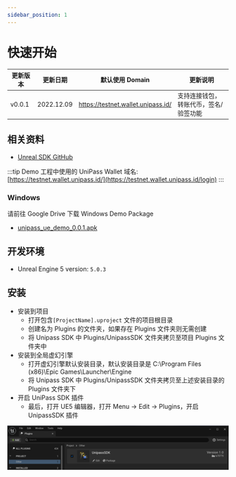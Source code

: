 ```yaml
---
sidebar_position: 1
---
```


# 快速开始

| 更新版本 | 更新日期   | 默认使用 Domain                    | 更新说明                              |
| -------- | ---------- | ---------------------------------- | ------------------------------------- |
| v0.0.1   | 2022.12.09 | https://testnet.wallet.unipass.id/ | 支持连接钱包，转账代币，签名/验签功能 |

## 相关资料

- [Unreal SDK GitHub](https://github.com/UniPassID/Unipass-UE-SDK)

:::tip
Demo 工程中使用的 UniPass Wallet 域名: [https://testnet.wallet.unipass.id/](https://testnet.wallet.unipass.id/login)
:::

### Windows

请前往 Google Drive 下载 Windows Demo Package

- [unipass_ue_demo_0.0.1.apk](https://drive.google.com/file/d/1lOWhpTuqQ8RXe9W5eC6XWx93vHM7vXxF/view?usp=sharing)

## 开发环境

- Unreal Engine 5 version: `5.0.3`

## 安装

- 安装到项目
  - 打开包含`[ProjectName].uproject` 文件的项目根目录
  - 创建名为 Plugins 的文件夹，如果存在 Plugins 文件夹则无需创建
  - 将 Unipass SDK 中 Plugins/UnipassSDK 文件夹拷贝至项目 Plugins 文件夹中
- 安装到全局虚幻引擎
  - 打开虚幻引擎默认安装目录，默认安装目录是 C:\Program Files (x86)\Epic Games\Launcher\Engine
  - 将 Unipass SDK 中 Plugins/UnipassSDK 文件夹拷贝至上述安装目录的 Plugins 文件夹下
- 开启 UniPass SDK 插件
  - 最后，打开 UE5 编辑器，打开 Menu → Edit → Plugins，开启 UnipassSDK 插件

![set up Unipass SDK](./img/unreal-setup.png)
